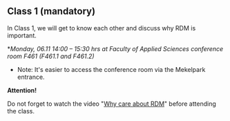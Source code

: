 ﻿## **Class 1 (mandatory)**

In Class 1, we will get to know each other and discuss why RDM is important.

**Monday, 06.11 14:00 – 15:30 hrs at Faculty of Applied Sciences conference room F461 *(F461.1 and F461.2)**

* Note: It's easier to access the conference room via the Mekelpark entrance.

**Attention!**

Do not forget to watch the video "[Why care about RDM](/d2l/le/content/631219/viewContent/3473454/View)" before attending the class.
